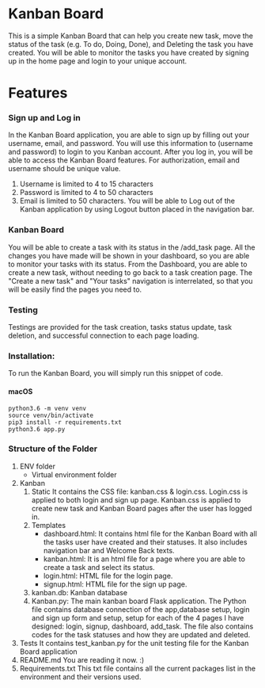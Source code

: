 # Kanban Board

This is a simple Kanban Board that can help you create new task, move the status of the task (e.g. To do, Doing, Done), and Deleting the task you have created. You will be able to monitor the tasks you have created by signing up in the home page and login to your unique account.

# Features

### Sign up and Log in

In the Kanban Board application, you are able to sign up by filling out your username, email, and password. You will use this information to (username and password) to login to you Kanban account. After you log in, you will be able to access the Kanban Board features. For authorization, email and username should be unique value. 
1. Username is limited to 4 to 15 characters
2. Password is limited to 4 to 50 characters
3. Email is limited to 50 characters. 
You will be able to Log out of the Kanban application by using Logout button placed in the navigation bar.

### Kanban Board

You will be able to create a task with its status in the /add_task page. All the changes you have made will be shown in your dashboard, so you are able to monitor your tasks with its status. From the Dashboard, you are able to create a new task, without needing to go back to a task creation page. The "Create a new task" and "Your tasks" navigation is interrelated, so that you will be easily find the pages you need to. 

### Testing

Testings are provided for the task creation, tasks status update, task deletion, and successful connection to each page loading.


### Installation:
To run the Kanban Board, you will simply run this snippet of code. 

#### macOS
```python3
python3.6 -m venv venv
source venv/bin/activate
pip3 install -r requirements.txt
python3.6 app.py
```

### Structure of the Folder

1. ENV folder
    - Virtual environment folder
2. Kanban
    1. Static
        It contains the CSS file: kanban.css & login.css. Login.css is applied to both login and sign up page. Kanban.css is applied to create new task and Kanban Board pages after the user has logged in.
    2. Templates
        - dashboard.html: It contains html file for the Kanban Board with all the tasks user have created and their statuses. It also includes navigation bar and Welcome Back texts.
        - kanban.html: It is an html file for a page where you are able to create a task and select its status.
        - login.html: HTML file for the login page.
        - signup.html: HTML file for the sign up page.
    3. kanban.db: Kanban database
    4. Kanban.py: The main kanban board Flask application.
        The Python file contains database connection of the app,database setup, login and sign up form and setup, setup for each of the 4 pages I have designed: login, signup, dashboard, add_task. The file also contains codes for the task statuses and how they are updated and deleted.
3. Tests
    It contains test_kanban.py for the unit testing file for the Kanban Board application
4. README.md
    You are reading it now. :)
5. Requirements.txt
    This txt file contains all the current packages list in the environment and their versions used.

